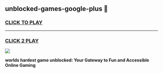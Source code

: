 
## unblocked-games-google-plus 👋
<h3>
<a href="https://premium.freeplayer.one?title=unblocked-games-google-plus&ref=14F">CLICK TO PLAY</a></h3>
<hr>

<h3>
<a href="https://premium.freeplayer.one?title=unblocked-games-google-plus&ref=14F">CLICK 2 PLAY</a>
  
</h3>

<a href="https://premium.freeplayer.one?title=unblocked-games-google-plus&ref=12F/"><img src="https://clearcache.store/games.png"></a>


**worlds hardest game unblocked: Your Gateway to Fun and Accessible Online Gaming**
